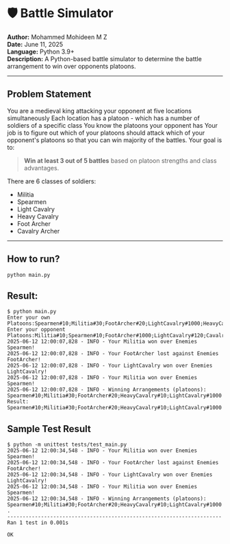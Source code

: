 # 🛡️ Battle Simulator

**Author:** Mohammed Mohideen M Z  
**Date:** June 11, 2025  
**Language:** Python 3.9+  
**Description:** A Python-based battle simulator to determine the battle arrangement to win over opponents platoons.

---

## Problem Statement

You are a medieval king attacking your opponent at five locations simultaneously
Each location has a platoon - which has a number of soldiers of a specific class
You know the platoons your opponent has
Your job is to figure out which of your platoons should attack which of your opponent's platoons so that you can win majority of the battles.
Your goal is to:

> **Win at least 3 out of 5 battles** based on platoon strengths and class advantages.

There are 6 classes of soldiers:

- Militia
- Spearmen
- Light Cavalry
- Heavy Cavalry
- Foot Archer
- Cavalry Archer

---

## How to run?

```python main.py```

## Result:

```
$ python main.py 
Enter your own Platoons:Spearmen#10;Militia#30;FootArcher#20;LightCavalry#1000;HeavyCavalry#10
Enter your opponent Platoons:Militia#10;Spearmen#10;FootArcher#1000;LightCavalry#120;CavalryArcher#100
2025-06-12 12:00:07,828 - INFO - Your Militia won over Enemies Spearmen!
2025-06-12 12:00:07,828 - INFO - Your FootArcher lost against Enemies FootArcher!
2025-06-12 12:00:07,828 - INFO - Your LightCavalry won over Enemies LightCavalry!
2025-06-12 12:00:07,828 - INFO - Your Militia won over Enemies Spearmen!
2025-06-12 12:00:07,828 - INFO - Winning Arrangements (platoons): Spearmen#10;Militia#30;FootArcher#20;HeavyCavalry#10;LightCavalry#1000
Result: Spearmen#10;Militia#30;FootArcher#20;HeavyCavalry#10;LightCavalry#1000
```

## Sample Test Result
```
$ python -m unittest tests/test_main.py 
2025-06-12 12:00:34,548 - INFO - Your Militia won over Enemies Spearmen!
2025-06-12 12:00:34,548 - INFO - Your FootArcher lost against Enemies FootArcher!
2025-06-12 12:00:34,548 - INFO - Your LightCavalry won over Enemies LightCavalry!
2025-06-12 12:00:34,548 - INFO - Your Militia won over Enemies Spearmen!
2025-06-12 12:00:34,548 - INFO - Winning Arrangements (platoons): Spearmen#10;Militia#30;FootArcher#20;HeavyCavalry#10;LightCavalry#1000
.
----------------------------------------------------------------------
Ran 1 test in 0.001s

OK
```
